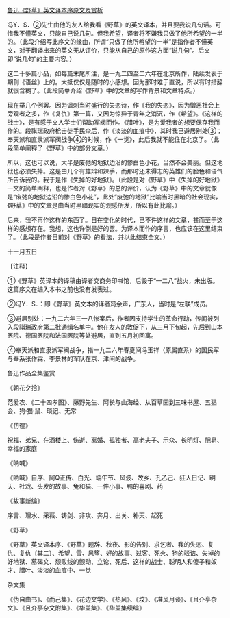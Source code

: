 [鲁迅《野草》英文译本序原文及赏析](https://www.vrrw.net/wx/7889.html)

冯Y．S．②先生由他的友人给我看《野草》的英文译本，并且要我说几句话。可惜我不懂英文，只能自己说几句。但我希望，译者将不嫌我只做了他所希望的一半的。（此段介绍写此序文的缘由，所谓“只做了他所希望的一半”是指作者不懂英文，对于翻译出来的英文无从评价，只能从自己的原作这方面“说几句”。后文即“说几句”的主要内容。）



这二十多篇小品，如每篇末尾所注，是一九二四至二六年在北京所作，陆续发表于期刊《语丝》上的。大抵仅仅是随时的小感想。因为那时难于直说，所以有时措辞就很含糊了。（此段简单介绍《野草》中的文章的写作背景和文章特点。）

现在举几个例罢。因为讽刺当时盛行的失恋诗，作《我的失恋》，因为憎恶社会上旁观者之多，作《复仇》第一篇，又因为惊异于青年之消沉，作《希望》。《这样的战士》，是有感于文人学士们帮助军阀而作。《腊叶》，是为爱我者的想要保存我而作的。段祺瑞政府枪击徒手民众后，作《淡淡的血痕中》，其时我已避居别处③；奉天派和直隶派军阀战争④的时候，作《一觉》，此后我就不能住在北京了。（此段简单阐释了《野草》中的部分文章。）

所以，这也可以说，大半是废弛的地狱边沿的惨白色小花，当然不会美丽。但这地狱也必须失掉。这是由几个有雄辩和辣手，而那时还未得志的英雄们的脸色和语气所告诉我的。我于是作《失掉的好地狱》。（此段是对《野草》中《失掉的好地狱》一文的简单阐释，也是作者对《野草》的总的评价，认为《野草》中的文章就像是“废弛的地狱边沿的惨白色小花”，此处“废弛的地狱”比喻当时黑暗的社会现实，《野草》中的文章是由当时黑暗现实的观感所发，所以有此比喻。）

后来，我不再作这样的东西了。日在变化的时代，已不许这样的文章，甚而至于这样的感想存在。我想，这也许倒是好的罢。为译本而作的序言，也应该在这里结束了。（此段是作者目前对《野草》的看法，并以此结束全文。）



十一月五日





【注释】

①《野草》英译本的译稿由译者交商务印书馆，后毁于“一二八”战火，未出版。这篇序文在编入本书之前也没有发表过。

②冯Y．S．：即《野草》英文本的译者冯余声，广东人，当时是“左联”成员。

③避居别处：一九二六年三一八惨案后，作者因支持学生的革命行动，传闻被列入段祺瑞政府第二批通缉名单中。他在友人的敦促下，从三月下旬起，先后到山本医院、德国医院和法国医院等处避居，直到五月初回寓。

④奉天派和直隶派军阀战争，指一九二六年春夏间冯玉祥（原属直系）的国民军与奉系张作霖、李景林的军队在京、津间的战争。

鲁迅作品全集鉴赏

《朝花夕拾》

范爱农、《二十四孝图》、藤野先生、阿长与山海经、从百草园到三味书屋、五猖会、狗·猫·鼠、琐记、无常

《仿徨》

祝福、弟兄、在酒楼上、伤逝、离婚、孤独者、高老夫子、示众、长明灯、肥皂、幸福的家庭

《呐喊》

《呐喊》自序、阿Q正传、白光、端午节、风波、故乡、孔乙己、狂人日记、明天、社戏、头发的故事、兔和猫、一件小事、鸭的喜剧、药

《故事新编》

序言、理水、采薇、铸剑、非攻、奔月、出关、补天、起死

《野草》

《野草》英文译本序、《野草》题辞、秋夜、影的告别、求乞者、我的失恋、复仇、复仇〔其二〕、希望、雪、风筝、好的故事、过客、死火、狗的驳诘、失掉的好地狱、墓碣文、颓败线的颤动、立论、死后、这样的战士、聪明人和傻子和奴才、腊叶、淡淡的血痕中、一觉

杂文集

《伪自由书》、《而己集》、《花边文学》、《热风》、《坟》、《准风月谈》、《且介亭杂文》、《且介亭杂文附集》、《华盖集》、《华盖集续编》

